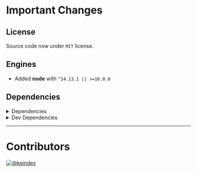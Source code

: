 # Important Changes

## License

Source code now under `MIT` license.

## Engines

- Added **node** with `^14.13.1 || >=16.0.0`

## Dependencies

<details>
<summary>Dependencies</summary>

- Added **[standard-shared-config](https://www.npmjs.com/package/standard-shared-config)** with `^4.0.9`

</details>

<details>
<summary>Dev Dependencies</summary>

- Added **[@tagproject/base-shared-config](https://www.npmjs.com/package/@tagproject/base-shared-config)** with `^1.4.4`
- Added **[changelog-guru](https://www.npmjs.com/package/changelog-guru)** with `^4.0.2`
- Added **[figma-portal](https://www.npmjs.com/package/figma-portal)** with `^0.10.2`
- Added **[husky](https://www.npmjs.com/package/husky)** with `^7.0.4`
- Added **[npm-run-all](https://www.npmjs.com/package/npm-run-all)** with `^4.1.5`
- Added **[prettier](https://www.npmjs.com/package/prettier)** with `^2.5.1`

</details>

---

# Contributors

[![@keindev](https://avatars.githubusercontent.com/u/4527292?v=4&s=40)](https://github.com/keindev)
